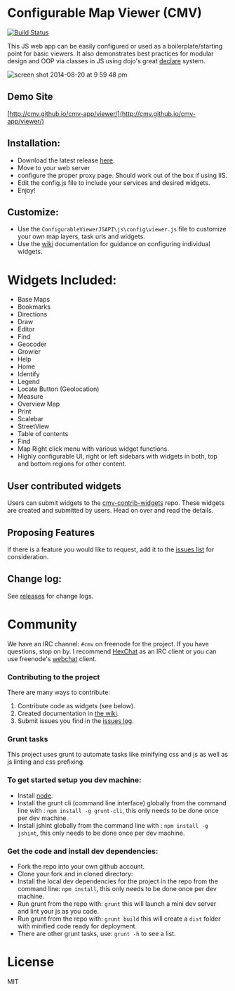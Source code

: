 # Configurable Map Viewer (CMV)

[![Build Status](http://travis-ci.org/cmv/cmv-app.svg?branch=master)](http://travis-ci.org/cmv/cmv-app)

This JS web app can be easily configured or used as a boilerplate/starting point for basic viewers. It also demonstrates best practices for modular design and OOP via classes in JS using dojo's great [declare](http://dojotoolkit.org/reference-guide/1.9/dojo/_base/declare.html) system.

![screen shot 2014-08-20 at 9 59 48 pm](https://cloud.githubusercontent.com/assets/661156/3991302/5aa2e0f2-28df-11e4-94d0-9c813937d933.png)

## Demo Site
[http://cmv.github.io/cmv-app/viewer/](http://cmv.github.io/cmv-app/viewer/)


## Installation:
* Download the latest release [here](https://github.com/cmv/cmv-app/releases).
* Move to your web server
* configure the proper proxy page. Should work out of the box if using IIS.
* Edit the config.js file to include your services and desired widgets.
* Enjoy!

## Customize:
* Use the `ConfigurableViewerJSAPI\js\config\viewer.js` file to customize your own map layers, task urls and widgets.
* Use the [wiki](https://github.com/cmv/cmv-app/wiki) documentation for guidance on configuring individual widgets.

# Widgets Included:
* Base Maps
* Bookmarks
* Directions
* Draw
* Editor
* Find
* Geocoder
* Growler
* Help
* Home
* Identify
* Legend
* Locate Button (Geolocation)
* Measure
* Overview Map
* Print
* Scalebar
* StreetView
* Table of contents
* Find
* Map Right click menu with various widget functions.
* Highly configurable UI, right or left sidebars with widgets in both, top and bottom regions for other content.

## User contributed widgets
Users can submit widgets to the [cmv-contrib-widgets](https://github.com/cmv/cmv-contrib-widgets) repo. These widgets are created and submitted by users. Head on over and read the details.

## Proposing Features
If there is a feature you would like to request, add it to the [issues list](https://github.com/cmv/cmv-app/issues) for consideration.

## Change log:
See [releases](https://github.com/cmv/cmv-app/releases) for change logs.

# Community
We have an IRC channel: `#cmv` on freenode for the project. If you have questions, stop on by. I recommend [HexChat](http://hexchat.github.io) as an IRC client or you can use freenode's [webchat](http://webchat.freenode.net) client.

### Contributing to the project
There are many ways to contribute:

1. Contribute code as widgets (see below).
2. Created documentation in [the wiki](https://github.com/cmv/cmv-app/wiki).
3. Submit issues you find in the [issues log](https://github.com/cmv/cmv-app/issues?state=open).

### Grunt tasks
This project uses grunt to automate tasks like minifying css and js as well as js linting and css prefixing.

### To get started setup you dev machine:
- Install [node](http://nodejs.org).
- Install the grunt cli (command line interface) globally from the command line with : `npm install -g grunt-cli`, this only needs to be done once per dev machine.
- Install jshint globally from the command line with : `npm install -g jshint`, this only needs to be done once per dev machine.

### Get the code and install dev dependencies:
- Fork the repo into your own github account.
- Clone your fork and in cloned directory:
- Install the local dev dependencies for the project in the repo from the command line: `npm install`, this only needs to be done once per dev machine.
- Run grunt from the repo with: `grunt` this will launch a mini dev server and lint your js as you code.
- Run grunt from the repo with: `grunt build` this will create a `dist` folder with minified code ready for deployment.
- There are other grunt tasks, use: `grunt -h` to see a list.

# License

MIT
